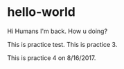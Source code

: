 # hello-world
Hi Humans
I'm back. How u doing?

This is practice test.
This is practice 3.

This is practice 4 on 8/16/2017.
